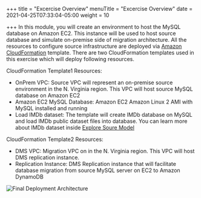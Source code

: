 +++
title = "Excercise Overview"
menuTitle = "Excercise Overview"
date = 2021-04-25T07:33:04-05:00
weight = 10

+++
In this module, you will create an environment to host the MySQL database on Amazon EC2. This instance will be used to host source database and simulate on-premise side of migration architecture.
All the resources to configure source infrastructure are deployed via [Amazon CloudFormation](https://aws.amazon.com/cloudformation/) template.
There are two CloudFormation templates used in this exercise which will deploy following resources.

CloudFormation Template1 Resources:
  - OnPrem VPC: Source VPC will represent an on-premise source environment in the N. Virginia region. This VPC will host source MySQL database on Amazon EC2
  - Amazon EC2 MySQL Database: Amazon EC2 Amazon Linux 2 AMI with MySQL installed and running
  - Load IMDb dataset: The template will create IMDb database on MySQL and load IMDb public dataset files into database. You can learn more about IMDb dataset inside [Explore Soure Model](http://localhost:1313/hands-on-labs/rdbms-migration/migration-chapter03.html)

CloudFormation Template2 Resources:
  - DMS VPC:  Migration VPC on in the N. Virginia region. This VPC will host DMS replication instance.
  - Replication Instance: DMS Replication instance that will facilitate database migration from source MySQL server on EC2 to Amazon DynamoDB

![Final Deployment Architecture](/images/migration-environment.png)
